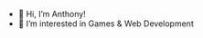 - 👋 Hi, I’m Anthony!
- 👀 I’m interested in Games & Web Development

<!---
Anthony-frontDev/Anthony-frontDev is a ✨ special ✨ repository because its `README.md` (this file) appears on your GitHub profile.
You can click the Preview link to take a look at your changes.
--->
